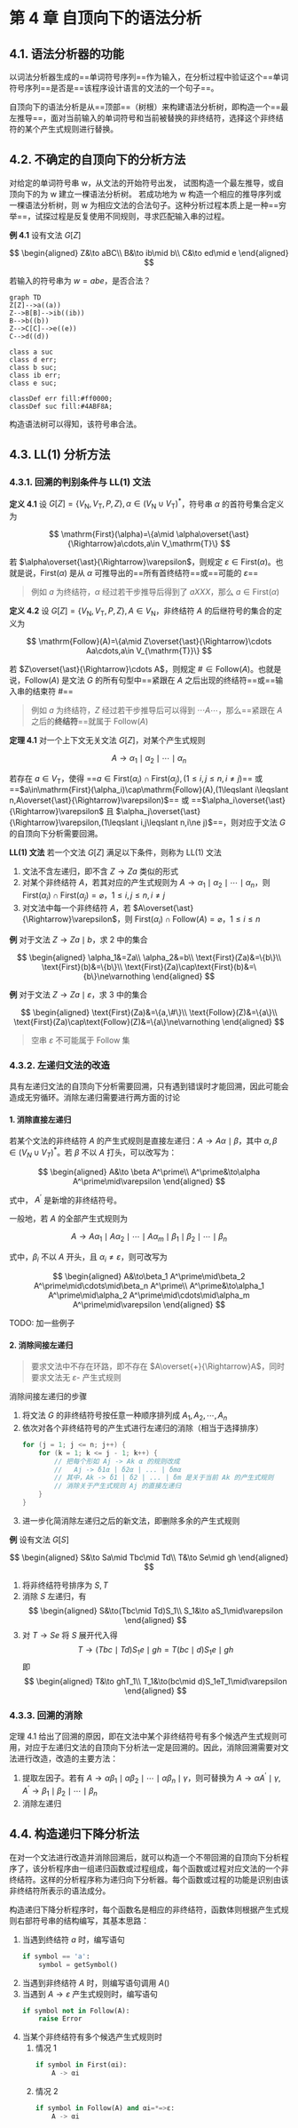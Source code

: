 # 第 4 章 自顶向下的语法分析

## 4.1. 语法分析器的功能

以词法分析器生成的==单词符号序列==作为输入，在分析过程中验证这个==单词符号序列==是否是==该程序设计语言的文法的一个句子==。

自顶向下的语法分析是从==顶部==（树根）来构建语法分析树，即构造一个==最左推导==，面对当前输入的单词符号和当前被替换的非终结符，选择这个非终结符的某个产生式规则进行替换。

## 4.2. 不确定的自顶向下的分析方法

对给定的单词符号串 w，从文法的开始符号出发， 试图构造一个最左推导，或自顶向下的为 w 建立一棵语法分析树。 若成功地为 w 构造一个相应的推导序列或一棵语法分析树，则 w 为相应文法的合法句子。这种分析过程本质上是一种==穷举==，试探过程是反复使用不同规则，寻求匹配输入串的过程。

**例 4.1** 设有文法 $G[Z]$

$$
\begin{aligned}
Z&\to aBC\\
B&\to ib\mid b\\
C&\to ed\mid e
\end{aligned}
$$

若输入的符号串为 $w=abe$，是否合法？

```mermaid
graph TD
Z[Z]-->a((a))
Z-->B[B]-->ib((ib))
B-->b((b))
Z-->C[C]-->e((e))
C-->d((d))

class a suc
class d err;
class b suc;
class ib err;
class e suc;

classDef err fill:#ff0000;
classDef suc fill:#4ABF8A;
```

构造语法树可以得知，该符号串合法。

## 4.3. LL(1) 分析方法

### 4.3.1. 回溯的判别条件与 LL(1) 文法

**定义 4.1** 设 $G[Z]=\{V_\mathrm{N}, V_\mathrm{T}, P, Z\},\alpha\in(V_\mathrm{N}\cup V_\mathrm{T})^\ast$，符号串 $\alpha$ 的首符号集合定义为

$$
\mathrm{First}(\alpha)=\{a\mid \alpha\overset{\ast}{\Rightarrow}a\cdots,a\in V_\mathrm{T}\}
$$

若 $\alpha\overset{\ast}{\Rightarrow}\varepsilon$，则规定 $\varepsilon\in\mathrm{First}(\alpha)$。也就是说，$\mathrm{First}(\alpha)$ 是从 $\alpha$ 可推导出的==所有首终结符==或==可能的 $\varepsilon$==

> 例如 $a$ 为终结符，$\alpha$ 经过若干步推导后得到了 $aXXX$，那么 $a\in\mathrm{First}(\alpha)$ 

**定义 4.2** 设 $G[Z]=\{V_\mathrm{N}, V_\mathrm{T}, P, Z\},A\in V_\mathrm{N}$，非终结符 $A$ 的后继符号的集合的定义为

$$
\mathrm{Follow}(A)=\{a\mid Z\overset{\ast}{\Rightarrow}\cdots Aa\cdots,a\in V_{\mathrm{T}}\}
$$

若 $Z\overset{\ast}{\Rightarrow}\cdots A$，则规定 $\#\in\mathrm{Follow}(A)$。也就是说，$\mathrm{Follow}(A)$ 是文法 $G$ 的所有句型中==紧跟在 $A$ 之后出现的终结符==或==输入串的结束符 $\#$==

> 例如 $a$ 为终结符，$Z$ 经过若干步推导后可以得到 $\cdots A\cdots$，那么==紧跟在 $A$ 之后的**终结符**==就属于 $\mathrm{Follow}(A)$

**定理 4.1** 对一个上下文无关文法 $G[Z]$，对某个产生式规则

$$
A\to \alpha_1\mid \alpha_2\mid \cdots\mid \alpha_n
$$

若存在 $a\in V_\mathrm{T}$，使得 ==$a\in\mathrm{First}(\alpha_i)\cap\mathrm{First}(\alpha_j),(1\leqslant i,j\leqslant n,i\ne j)$== 或 ==$a\in\mathrm{First}(\alpha_i)\cap\mathrm{Follow}(A),(1\leqslant i\leqslant n,A\overset{\ast}{\Rightarrow}\varepsilon)$== 或 ==$\alpha_i\overset{\ast}{\Rightarrow}\varepsilon$ 且 $\alpha_j\overset{\ast}{\Rightarrow}\varepsilon,(1\leqslant i,j\leqslant n,i\ne j)$==，则对应于文法 $G$ 的自顶向下分析需要回溯。

**LL(1) 文法** 若一个文法 $G[Z]$ 满足以下条件，则称为 LL(1) 文法

1. 文法不含左递归，即不含 $Z\to Za$ 类似的形式
2. 对某个非终结符 $A$，若其对应的产生式规则为 $A\to \alpha_1\mid \alpha_2\mid \cdots\mid \alpha_n$，则 $\mathrm{First}(\alpha_i)\cap\mathrm{First}(\alpha_j)=\varnothing$，$1\leqslant i,j\leqslant n,i\ne j$
3. 对文法中每一个非终结符 $A$，若 $A\overset{\ast}{\Rightarrow}\varepsilon$，则 $\mathrm{First}(\alpha_i)\cap\mathrm{Follow}(A)=\varnothing$，$1\leqslant i\leqslant n$

**例** 对于文法 $Z\to Za\mid b$，求 2 中的集合

$$
\begin{aligned}
\alpha_1&=Za\\
\alpha_2&=b\\
\text{First}(Za)&=\{b\}\\
\text{First}(b)&=\{b\}\\
\text{First}(Za)\cap\text{First}(b)&=\{b\}\ne\varnothing
\end{aligned}
$$

**例** 对于文法 $Z\to Za\mid\varepsilon$，求 3 中的集合

$$
\begin{aligned}
\text{First}(Za)&=\{a,\#\}\\
\text{Follow}(Z)&=\{a\}\\
\text{First}(Za)\cap\text{Follow}(Z)&=\{a\}\ne\varnothing
\end{aligned}
$$

> 空串 $\varepsilon$ 不可能属于 $\text{Follow}$ 集

### 4.3.2. 左递归文法的改造

具有左递归文法的自顶向下分析需要回溯，只有遇到错误时才能回溯，因此可能会造成无穷循环。消除左递归需要进行两方面的讨论

#### 1. 消除直接左递归

若某个文法的非终结符 $A$ 的产生式规则是直接左递归：$A\to A\alpha\mid\beta$，其中 $\alpha,\beta\in(V_N\cup V_T)^\ast$。若 $\beta$ 不以 $A$ 打头，可以改写为：

$$
\begin{aligned}
A&\to \beta A^\prime\\
A^\prime&\to\alpha A^\prime\mid\varepsilon
\end{aligned}
$$

式中， $A^\prime$ 是新增的非终结符号。

一般地，若 $A$ 的全部产生式规则为

$$
A\to A\alpha_1\mid A\alpha_2\mid\cdots\mid A\alpha_m\mid\beta_1\mid\beta_2\mid\cdots\mid\beta_n
$$

式中，$\beta_i$ 不以 $A$ 开头，且 $\alpha_i\ne\varepsilon$，则可改写为

$$
\begin{aligned}
A&\to\beta_1 A^\prime\mid\beta_2 A^\prime\mid\cdots\mid\beta_n A^\prime\\
A^\prime&\to\alpha_1 A^\prime\mid\alpha_2 A^\prime\mid\cdots\mid\alpha_m A^\prime\mid\varepsilon
\end{aligned}
$$

TODO: 加一些例子

#### 2. 消除间接左递归

> 要求文法中不存在环路，即不存在 $A\overset{+}{\Rightarrow}A$，同时要求文法无 $\varepsilon\text{-}$ 产生式规则

消除间接左递归的步骤

1. 将文法 $G$ 的非终结符号按任意一种顺序排列成 $A_1,A_2,\cdots,A_n$
2. 依次对各个非终结符号的产生式进行左递归的消除（相当于选择排序）
    ```cpp
    for (j = 1; j <= n; j++) {
        for (k = 1; k <= j - 1; k++) {
            // 把每个形如 Aj -> Ak α 的规则改成
            //   Aj -> δ1α | δ2α | ... | δmα
            // 其中，Ak -> δ1 | δ2 | ... | δm 是关于当前 Ak 的产生式规则
            // 消除关于产生式规则 Aj 的直接左递归
        }
    }
    ```
3. 进一步化简消除左递归之后的新文法，即删除多余的产生式规则

**例** 设有文法 $G[S]$

$$
\begin{aligned}
S&\to Sa\mid Tbc\mid Td\\
T&\to Se\mid gh
\end{aligned}
$$

1. 将非终结符号排序为 $S,T$
2. 消除 $S$ 左递归，有
    $$
    \begin{aligned}
    S&\to(Tbc\mid Td)S_1\\
    S_1&\to aS_1\mid\varepsilon
    \end{aligned}
    $$
3. 对 $T\to Se$ 将 $S$ 展开代入得
    $$T\to(Tbc\mid Td)S_1e\mid gh=T(bc\mid d)S_1e\mid gh$$
    即 $$
    \begin{aligned}
    T&\to ghT_1\\
    T_1&\to(bc\mid d)S_1eT_1\mid\varepsilon
    \end{aligned}
    $$

### 4.3.3. 回溯的消除

定理 4.1 给出了回溯的原因，即在文法中某个非终结符号有多个候选产生式规则可用，对应于左递归文法的自顶向下分析法一定是回溯的。因此，消除回溯需要对文法进行改造，改造的主要方法：

1. 提取左因子。若有 $A\to\alpha\beta_1\mid\alpha\beta_2\mid\cdots\mid\alpha\beta_n\mid\gamma$，则可替换为 $A\to\alpha A^\prime\mid\gamma, A^\prime\to\beta_1\mid\beta_2\mid\cdots\mid\beta_n$
2. 消除左递归

## 4.4. 构造递归下降分析法

在对一个文法进行改造并消除回溯后，就可以构造一个不带回溯的自顶向下分析程序了，该分析程序由一组递归函数或过程组成，每个函数或过程对应文法的一个非终结符。这样的分析程序称为递归向下分析器。每个函数或过程的功能是识别由该非终结符所表示的语法成分。

构造递归下降分析程序时，每个函数名是相应的非终结符，函数体则根据产生式规则右部符号串的结构编写，其基本思路：

1. 当遇到终结符 $a$ 时，编写语句
    ```python
    if symbol == 'a':
        symbol = getSymbol()
    ```
2. 当遇到非终结符 $A$ 时，则编写语句调用 $A()$
3. 当遇到 $A\to\varepsilon$ 产生式规则时，编写语句
    ```python
    if symbol not in Follow(A):
        raise Error
    ```
4. 当某个非终结符有多个候选产生式规则时
    1. 情况 1
        ```python
        if symbol in First(αi):
            A -> αi
        ```
    2. 情况 2
        ```python
        if symbol in Follow(A) and αi=*=>ε:
            A -> αi
        ```